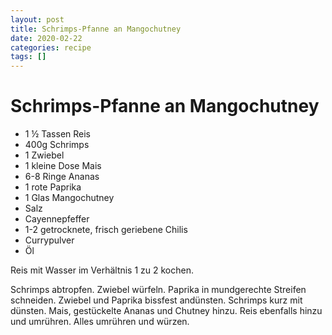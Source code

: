 ```yaml
---
layout: post
title: Schrimps-Pfanne an Mangochutney
date: 2020-02-22
categories: recipe
tags: []
---
```

# Schrimps-Pfanne an Mangochutney

- 1 ½ Tassen Reis
- 400g Schrimps
- 1 Zwiebel
- 1 kleine Dose Mais
- 6-8 Ringe Ananas
- 1 rote Paprika
- 1 Glas Mangochutney
- Salz
- Cayennepfeffer
- 1-2 getrocknete, frisch geriebene Chilis
- Currypulver
- Öl

Reis mit Wasser im Verhältnis 1 zu 2 kochen.

Schrimps abtropfen.
Zwiebel würfeln.
Paprika in mundgerechte Streifen schneiden.
Zwiebel und Paprika bissfest andünsten.
Schrimps kurz mit dünsten.
Mais, gestückelte Ananas und Chutney hinzu.
Reis ebenfalls hinzu und umrühren.
Alles umrühren und würzen.
